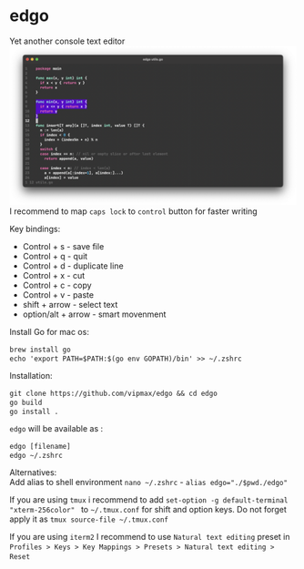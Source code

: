 # edgo
Yet another console text editor
![editor](screen.png)
I recommend to map `caps lock` to `control` button for faster writing   

Key bindings:
- Control + s - save file
- Control + q - quit
- Control + d - duplicate line
- Control + x - cut 
- Control + c - copy 
- Control + v - paste
- shift + arrow - select text
- option/alt + arrow - smart movenment


Install Go for mac os:
```
brew install go 
echo 'export PATH=$PATH:$(go env GOPATH)/bin' >> ~/.zshrc
```


Installation:
```shell
git clone https://github.com/vipmax/edgo && cd edgo
go build 
go install .
```

`edgo` will be available as :
```
edgo [filename]
edgo ~/.zshrc 
```


Alternatives:  
Add alias to  shell environment `nano ~/.zshrc` - `alias edgo="./$pwd./edgo"`


If you are using `tmux` i recommend to add `set-option -g default-terminal "xterm-256color" ` to `~/.tmux.conf`  for shift and option keys. Do not forget apply it as `tmux source-file ~/.tmux.conf`

If you are using `iterm2` I recommend to use `Natural text editing` preset in `Profiles > Keys > Key Mappings > Presets > Natural text editing > Reset ` 